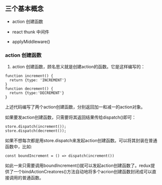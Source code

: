 ## 三个基本概念

- action 创建函数

- react thunk 中间件

- applyMiddleware()


### action 创建函数

1. action 创建函数，顾名思义就是创建action的函数。它是这样编写的：

```
function increment() {
  return {type: 'INCREMENT'}
}
function decrement() {
  return {type:'DECREMENT'}
}
```

上述代码编写了两个action创建函数，分别返回加一和减一的action对象。

如果要发action创建函数，只需要将其返回结果传给dispatch()即可：

```
store.dispatch(increment());
store.dispatch(decrement());
```
如果不想每次都是用store.dispatch来发起action创建函数。可以将其封装在普通函数中，比如:

```
const boundIncrement = () => dispatch(increment())
```

如此一来只需要调用boundIncrement()就可以发起action创建函数了。redux提供了一个bindActionCreatores()方法自动地将多个acrion创建函数封闭成可以直接调用的普通函数。
